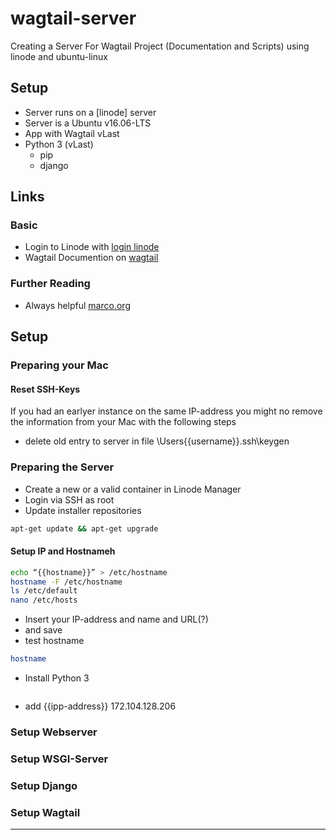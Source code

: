# wagtail-server
Creating a Server For Wagtail Project (Documentation and Scripts) using linode and ubuntu-linux 

## Setup
- Server runs on a [linode] server
- Server is a Ubuntu v16.06-LTS
- App with Wagtail  vLast
- Python 3 (vLast)
  - pip
  - django

## Links
### Basic
- Login to Linode with [login linode]
- Wagtail Documention on [wagtail]

### Further Reading
- Always helpful [marco.org]

## Setup
### Preparing your Mac
#### Reset SSH-Keys
If you had an earlyer instance on the same IP-address you might no remove the information from your Mac with the following steps
- delete old entry to server in file \Users\{{username}}\.ssh\keygen


### Preparing the Server
- Create a new or a valid container in Linode Manager
- Login via SSH as root
- Update installer repositories 
```bash
apt-get update && apt-get upgrade
```

#### Setup IP and Hostnameh
```bash
echo “{{hostname}}” > /etc/hostname
hostname -F /etc/hostname
ls /etc/default
nano /etc/hosts
```
- Insert your IP-address and name and URL(?) 
- and save
- test hostname
```bash
hostname
```

- Install Python 3
```bash
```



- add {{ipp-address}} 172.104.128.206

### Setup Webserver
### Setup WSGI-Server
### Setup Django 
### Setup Wagtail

----
[login linode]:https://manager.linode.com
[marco.org]: https://marco.org
[wagtail]: https://wagtail.io
